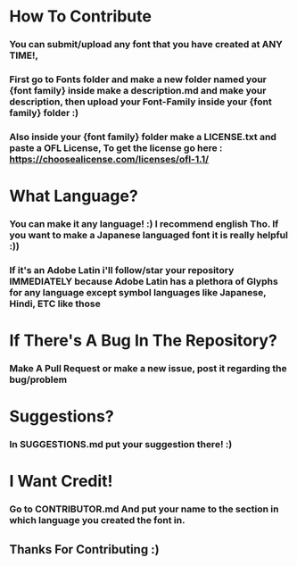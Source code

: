 # How To Contribute
### You can submit/upload any font that you have created at ANY TIME!, 
### First go to Fonts folder and make a new folder named your {font family} inside make a description.md and make your description, then upload your Font-Family inside your {font family} folder :)
### Also inside your {font family} folder make a LICENSE.txt and paste a OFL License, To get the license go here : https://choosealicense.com/licenses/ofl-1.1/
# What Language?
### You can make it any language! :) I recommend english Tho. If you want to make a Japanese languaged font it is really helpful :)) 
### If it's an Adobe Latin i'll follow/star your repository IMMEDIATELY because Adobe Latin has a plethora of Glyphs for any language except symbol languages like Japanese, Hindi, ETC like those
# If There's A Bug In The Repository?
### Make A Pull Request or make a new issue, post it regarding the bug/problem
# Suggestions?
### In SUGGESTIONS.md put your suggestion there! :)
# I Want Credit!
### Go to CONTRIBUTOR.md And put your name to the section in which language you created the font in.
## Thanks For Contributing :)

